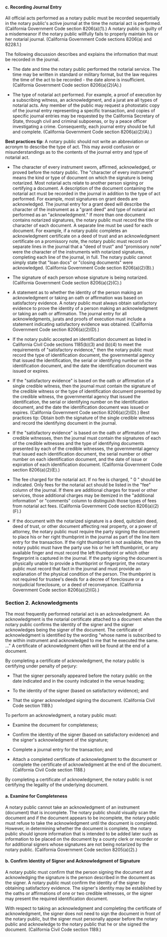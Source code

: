 #### c. Recording Journal Entry

All official acts performed as a notary public must be recorded sequentially in the notary public's active journal at the time the notarial act is performed. (California Government Code section 8206(a)(1).) A notary public is guilty of a misdemeanor if the notary public willfully fails to properly maintain his or her notarial journal. (California Government Code sections 8206(a) and 8228.1.)

The following discussion describes and explains the information that must be recorded in the journal.

- The date and time the notary public performed the notarial service. The time may be written in standard or military format, but the law requires the time of the act to be recorded - the date alone is insufficient. (California Government Code section 8206(a)(2)(A).)

- The type of notarial act performed. For example, a proof of execution by a subscribing witness, an acknowledgment, and a jurat are all types of notarial acts. Any member of the public may request a photostatic copy of the journal entry representing a specific transaction, and copies of specific journal entries may be requested by the California Secretary of State, through civil and criminal subpoenas, or by a peace officer investigating a crime. Consequently, each journal entry should be full and complete. (California Government Code section 8206(a)(2)(A).)

__Best practices tip__: A notary public should not write an abbreviation or acronym to describe the type of act. This may avoid confusion or misunderstandings as to the contents of the journal entry and type of notarial act.

- The character of every instrument sworn, affirmed, acknowledged, or proved before the notary public. The "character of every instrument" means the kind or type of document on which the signature is being notarized. Most notarial acts relate to another person signing or certifying a document. A description of the document containing the notarial act must be recorded in the journal in addition to the type of act performed. For example, most signatures on grant deeds are acknowledged. The journal entry for a grant deed will describe the character of the instrument as a "grant deed" and type of notarial act performed as an "acknowledgment." If more than one document contains notarized signatures, the notary public must record the title or character of each document. A separate line must be used for each document. For example, if a notary public completes an acknowledgment certificate on a deed of trust and an acknowledgment certificate on a promissory note, the notary public must record on separate lines in the journal that a
"deed of trust" and "promissory note" were the character of the instruments with notarized signatures, completing each line of the journal, in full. The notary public cannot simply state that "loan docs" or "closing documents" were acknowledged. (California Government Code section 8206(a)(2)(B).)

- The signature of each person whose signature is being notarized. (California Government Code section 8206(a)(2)(C).)

- A statement as to whether the identity of the person making an acknowledgment or taking an oath or affirmation was based on satisfactory evidence. A notary public must always obtain satisfactory evidence to prove the identity of a person making an acknowledgment or taking an oath or affirmation. The journal entry for all acknowledgments, jurats and proofs of execution must include a statement indicating satisfactory evidence was obtained. (California Government Code section 8206(a)(2)(D).)

- If the notary public accepted an identification document as listed in California Civil Code sections 1185(b)(3) and (b)(4) to meet the requirements of "satisfactory evidence," then the notary public must record the type of identification document, the governmental agency that issued the identification, the serial or identifying number on the identification document, and the date the identification document was issued or expires.

- If the "satisfactory evidence" is based on the oath or affirmation of a single credible witness, then the journal must contain the signature of the credible witness or the type of identification document presented by the credible witness, the governmental agency that issued the identification, the serial or identifying number on the identification document, and the date the identification document was issued or expires. (California Government Code section 8206(a)(2)(D).) Best practices tip: Obtain both the signature of the single credible witness and record the identifying document in the journal.

- If the "satisfactory evidence" is based on the oath or affirmation of two credible witnesses, then the journal must contain the signatures of each of the credible witnesses and the type of identifying documents presented by each of the credible witnesses, the governmental agency that issued each identification document, the serial number or other number on each identification document, and the date of issue or expiration of each identification document. (California Government Code section 8206(a)(2)(E).)

- The fee charged for the notarial act. If no fee is charged, " 0 " should be indicated. Only fees for the notarial act should be listed in the "fee" column of the journal. If there are additional charges for travel or other services, those additional charges may be itemized in the "additional information" or "comments" column to distinguish those types of fees from notarial act fees. (California Government Code section 8206(a)(2)(F).)

- If the document with the notarized signature is a deed, quitclaim deed, deed of trust, or other document affecting real property, or a power of attorney, the notary public must require the party signing the document to place his or her right thumbprint in the journal as part of the line item entry for the transaction. If the right thumbprint is not available, then the notary public must have the party use his or her left thumbprint, or any available finger and must record the left thumbprint or which other fingerprint is captured in the journal. If the party signing the document is physically unable to provide a thumbprint or fingerprint, the notary public must record that fact in the journal and must provide an explanation of the physical condition of the person. The thumbprint is not required for trustee's deeds for a decree of foreclosure or a nonjudicial foreclosure, or a deed of reconveyance. (California Government Code section 8206(a)(2)(G).)

### Section 2. Acknowledgments

The most frequently performed notarial act is an acknowledgment. An acknowledgment is the notarial certificate attached to a document when the notary public confirms the identity of the signer and the signer acknowledges being the signer of the document. The certificate of acknowledgment is identified by the wording "whose name is subscribed to the within instrument and acknowledged to me that he executed the same. ..." A certificate of acknowledgment often will be found at the end of a document.

By completing a certificate of acknowledgment, the notary public is certifying under penalty of perjury:

- That the signer personally appeared before the notary public on the date indicated and in the county indicated in the venue heading;

- To the identity of the signer (based on satisfactory evidence); and

- That the signer acknowledged signing the document. (California Civil Code section 1189.)

To perform an acknowledgment, a notary public must:

- Examine the document for completeness;

- Confirm the identity of the signer (based on satisfactory evidence) and the signer's acknowledgment of the signature;

- Complete a journal entry for the transaction; and

- Attach a completed certificate of acknowledgment to the document or complete the certificate of acknowledgment at the end of the document. (California Civil Code section 1188.)

By completing a certificate of acknowledgment, the notary public is not certifying the legality of the underlying document.

#### a. Examine for Completeness

A notary public cannot take an acknowledgment of an instrument (document) that is incomplete. The notary public should visually scan the document and if the document appears to be incomplete, the notary public must refuse to take the acknowledgment until the document is completed. However, in determining whether the document is complete, the notary public should ignore information that is intended to be added later such as information to be placed on the document by a county clerk or recorder or for additional signers whose signatures are not being notarized by the notary public. (California Government Code section 8205(a)(2).)

#### b. Confirm Identity of Signer and Acknowledgment of Signature

A notary public must confirm that the person signing the document and acknowledging the signature is the person described in the document as the signer. A notary public must confirm the identity of the signer by obtaining satisfactory evidence. The signer's identity may
be established by the oaths or affirmations of one or two credible witnesses, or the signer may present the required identification document.

With respect to taking an acknowledgment and completing the certificate of acknowledgment, the signer does not need to sign the document in front of the notary public, but the signer must personally appear before the notary public and acknowledge to the notary public that he or she signed the document. (California Civil Code section 1189.)